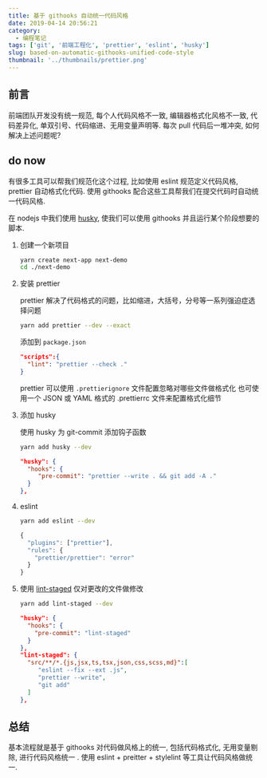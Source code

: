 ```yaml
---
title: 基于 githooks 自动统一代码风格
date: 2019-04-14 20:56:21
category:
  - 编程笔记
tags: ['git', '前端工程化', 'prettier', 'eslint', 'husky']
slug: based-on-automatic-githooks-unified-code-style
thumbnail: '../thumbnails/prettier.png'
---
```


## 前言

前端团队开发没有统一规范, 每个人代码风格不一致, 编辑器格式化风格不一致, 代码差异化, 单双引号、代码缩进、无用变量声明等. 每次 pull 代码后一堆冲突, 如何解决上述问题呢?

## do now

有很多工具可以帮我们规范化这个过程, 比如使用 eslint 规范定义代码风格, prettier 自动格式化代码. 使用 githooks 配合这些工具帮我们在提交代码时自动统一代码风格.

在 nodejs 中我们使用 [husky](https://github.com/typicode/husky), 使我们可以使用 githooks 并且运行某个阶段想要的脚本.

1. 创建一个新项目

   ```bash
   yarn create next-app next-demo
   cd ./next-demo
   ```

2. 安装 prettier

   prettier 解决了代码格式的问题，比如缩进，大括号，分号等一系列强迫症选择问题

   ```bash
   yarn add prettier --dev --exact
   ```

   添加到 `package.json`

   ```json:title=package.json
   "scripts":{
     "lint": "prettier --check ."
   }
   ```

   prettier 可以使用 `.prettierignore` 文件配置忽略对哪些文件做格式化
   也可使用一个 JSON 或 YAML 格式的 .prettierrc 文件来配置格式化细节

3. 添加 husky

   使用 husky 为 git-commit 添加钩子函数

   ```bash
   yarn add husky --dev
   ```

   ```json:title=package.json
   "husky": {
     "hooks": {
        "pre-commit": "prettier --write . && git add -A ."
     }
   },
   ```

4. eslint

   ```bash
   yarn add eslint --dev
   ```

   ```json:title=.eslintrc.js
   {
     "plugins": ["prettier"],
     "rules": {
       "prettier/prettier": "error"
     }
   }
   ```

5. 使用 [lint-staged](https://github.com/okonet/lint-staged) 仅对更改的文件做修改

   ```bash
   yarn add lint-staged --dev
   ```

   ```json:title=package.json
   "husky": {
     "hooks": {
       "pre-commit": "lint-staged"
     }
   },
   "lint-staged": {
     "src/**/*.{js,jsx,ts,tsx,json,css,scss,md}":[
        "eslint --fix --ext .js",
        "prettier --write",
        "git add"
     ]
   },
   ```

## 总结

基本流程就是基于 githooks 对代码做风格上的统一, 包括代码格式化, 无用变量剔除, 进行代码风格统一 . 使用 eslint + preitter + stylelint 等工具让代码风格做统一.
